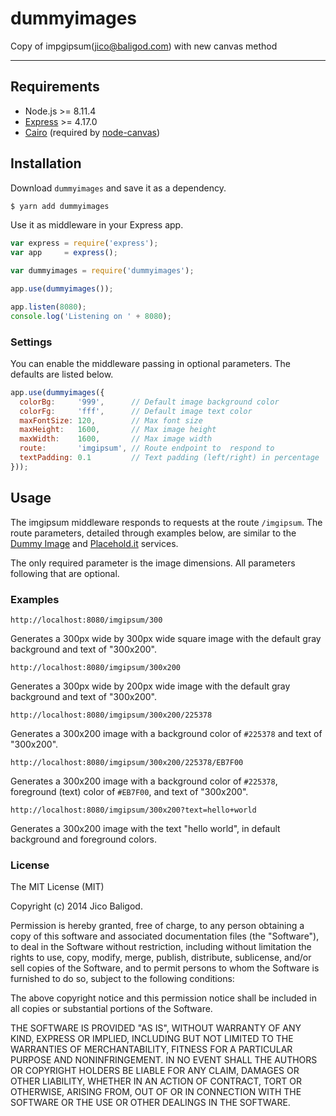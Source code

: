 # dummyimages

Copy of impgipsum(<jico@baligod.com>) with new canvas method 

---

## Requirements

* Node.js >= 8.11.4
* [Express](http://expressjs.com/) >= 4.17.0
* [Cairo](http://cairographics.org/) (required by [node-canvas](https://github.com/Automattic/node-canvas))

## Installation

Download `dummyimages` and save it as a dependency.

```bash
$ yarn add dummyimages
```

Use it as middleware in your Express app.

```javascript
var express = require('express');
var app     = express();

var dummyimages = require('dummyimages');

app.use(dummyimages());

app.listen(8080);
console.log('Listening on ' + 8080);
```

### Settings

You can enable the middleware passing in optional parameters. The defaults are
listed below.

```javascript
app.use(dummyimages({
  colorBg:     '999',      // Default image background color
  colorFg:     'fff',      // Default image text color
  maxFontSize: 120,        // Max font size
  maxHeight:   1600,       // Max image height
  maxWidth:    1600,       // Max image width
  route:       'imgipsum', // Route endpoint to  respond to
  textPadding: 0.1         // Text padding (left/right) in percentage
}));
```

## Usage

The imgipsum middleware responds to requests at the route `/imgipsum`. The route
parameters, detailed through examples below, are similar to the [Dummy
Image](http://dummyimage.com/) and [Placehold.it](http://placehold.it/)
services.

The only required parameter is the image dimensions. All parameters following that are optional.

### Examples

`http://localhost:8080/imgipsum/300`

Generates a 300px wide by 300px wide square image with the default gray background and text of "300x200".

`http://localhost:8080/imgipsum/300x200`

Generates a 300px wide by 200px wide image with the default gray background and text of "300x200".

`http://localhost:8080/imgipsum/300x200/225378`

Generates a 300x200 image with a background color of `#225378` and text of "300x200".

`http://localhost:8080/imgipsum/300x200/225378/EB7F00`

Generates a 300x200 image with a background color of `#225378`, foreground (text) color of `#EB7F00`, and text of "300x200".

`http://localhost:8080/imgipsum/300x200?text=hello+world`

Generates a 300x200 image with the text "hello world", in default background and foreground colors.

### License

The MIT License (MIT)

Copyright (c) 2014 Jico Baligod.

Permission is hereby granted, free of charge, to any person obtaining a copy
of this software and associated documentation files (the "Software"), to deal
in the Software without restriction, including without limitation the rights
to use, copy, modify, merge, publish, distribute, sublicense, and/or sell
copies of the Software, and to permit persons to whom the Software is
furnished to do so, subject to the following conditions:

The above copyright notice and this permission notice shall be included in
all copies or substantial portions of the Software.

THE SOFTWARE IS PROVIDED "AS IS", WITHOUT WARRANTY OF ANY KIND, EXPRESS OR
IMPLIED, INCLUDING BUT NOT LIMITED TO THE WARRANTIES OF MERCHANTABILITY,
FITNESS FOR A PARTICULAR PURPOSE AND NONINFRINGEMENT. IN NO EVENT SHALL THE
AUTHORS OR COPYRIGHT HOLDERS BE LIABLE FOR ANY CLAIM, DAMAGES OR OTHER
LIABILITY, WHETHER IN AN ACTION OF CONTRACT, TORT OR OTHERWISE, ARISING FROM,
OUT OF OR IN CONNECTION WITH THE SOFTWARE OR THE USE OR OTHER DEALINGS IN
THE SOFTWARE.
